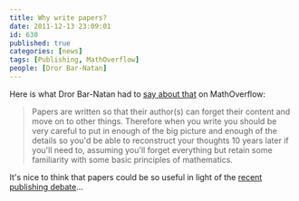 ```yaml
---
title: Why write papers?
date: 2011-12-13 23:09:01
id: 630
published: true
categories: [news]
tags: [Publishing, MathOverflow]
people: [Dror Bar-Natan]
---
```

Here is what Dror Bar-Natan had to [say about that](http://mathoverflow.net/questions/83092/what-is-the-main-goal-of-a-paper-really/83093#83093) on MathOverflow: 

> Papers are written so that their author(s) can forget their content and move on to other things. Therefore when you write you should be very careful to put in enough of the big picture and enough of the details so you'd be able to reconstruct your thoughts 10 years later if you'll need to, assuming you'll forget everything but retain some familiarity with some basic principles of mathematics.

It's nice to think that papers could be so useful in light of the [recent publishing debate](http://boolesrings.org/krautzberger/2011/11/26/the-recent-publishing-debate-a-timeline/)...
